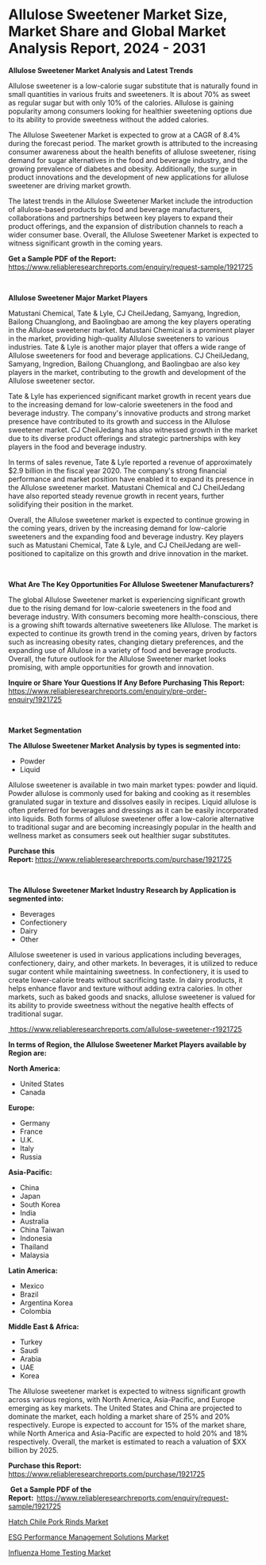 <p><h1>Allulose Sweetener Market Size, Market Share and Global Market Analysis Report, 2024 - 2031</h1></p><p><strong>Allulose Sweetener Market Analysis and Latest Trends</strong></p>
<p><p>Allulose sweetener is a low-calorie sugar substitute that is naturally found in small quantities in various fruits and sweeteners. It is about 70% as sweet as regular sugar but with only 10% of the calories. Allulose is gaining popularity among consumers looking for healthier sweetening options due to its ability to provide sweetness without the added calories.</p><p>The Allulose Sweetener Market is expected to grow at a CAGR of 8.4% during the forecast period. The market growth is attributed to the increasing consumer awareness about the health benefits of allulose sweetener, rising demand for sugar alternatives in the food and beverage industry, and the growing prevalence of diabetes and obesity. Additionally, the surge in product innovations and the development of new applications for allulose sweetener are driving market growth.</p><p>The latest trends in the Allulose Sweetener Market include the introduction of allulose-based products by food and beverage manufacturers, collaborations and partnerships between key players to expand their product offerings, and the expansion of distribution channels to reach a wider consumer base. Overall, the Allulose Sweetener Market is expected to witness significant growth in the coming years.</p></p>
<p><strong>Get a Sample PDF of the Report:&nbsp;</strong> <a href="https://www.reliableresearchreports.com/enquiry/request-sample/1921725">https://www.reliableresearchreports.com/enquiry/request-sample/1921725</a></p>
<p>&nbsp;</p>
<p><strong>Allulose Sweetener Major Market Players</strong></p>
<p><p>Matustani Chemical, Tate & Lyle, CJ CheilJedang, Samyang, Ingredion, Bailong Chuanglong, and Baolingbao are among the key players operating in the Allulose sweetener market. Matustani Chemical is a prominent player in the market, providing high-quality Allulose sweeteners to various industries. Tate & Lyle is another major player that offers a wide range of Allulose sweeteners for food and beverage applications. CJ CheilJedang, Samyang, Ingredion, Bailong Chuanglong, and Baolingbao are also key players in the market, contributing to the growth and development of the Allulose sweetener sector.</p><p>Tate & Lyle has experienced significant market growth in recent years due to the increasing demand for low-calorie sweeteners in the food and beverage industry. The company's innovative products and strong market presence have contributed to its growth and success in the Allulose sweetener market. CJ CheilJedang has also witnessed growth in the market due to its diverse product offerings and strategic partnerships with key players in the food and beverage industry.</p><p>In terms of sales revenue, Tate & Lyle reported a revenue of approximately $2.9 billion in the fiscal year 2020. The company's strong financial performance and market position have enabled it to expand its presence in the Allulose sweetener market. Matustani Chemical and CJ CheilJedang have also reported steady revenue growth in recent years, further solidifying their position in the market.</p><p>Overall, the Allulose sweetener market is expected to continue growing in the coming years, driven by the increasing demand for low-calorie sweeteners and the expanding food and beverage industry. Key players such as Matustani Chemical, Tate & Lyle, and CJ CheilJedang are well-positioned to capitalize on this growth and drive innovation in the market.</p></p>
<p>&nbsp;</p>
<p><strong>What Are The Key Opportunities For Allulose Sweetener Manufacturers?</strong></p>
<p><p>The global Allulose Sweetener market is experiencing significant growth due to the rising demand for low-calorie sweeteners in the food and beverage industry. With consumers becoming more health-conscious, there is a growing shift towards alternative sweeteners like Allulose. The market is expected to continue its growth trend in the coming years, driven by factors such as increasing obesity rates, changing dietary preferences, and the expanding use of Allulose in a variety of food and beverage products. Overall, the future outlook for the Allulose Sweetener market looks promising, with ample opportunities for growth and innovation.</p></p>
<p><strong>Inquire or Share Your Questions If Any Before Purchasing This Report:</strong> <a href="https://www.reliableresearchreports.com/enquiry/pre-order-enquiry/1921725">https://www.reliableresearchreports.com/enquiry/pre-order-enquiry/1921725</a></p>
<p>&nbsp;</p>
<p><strong>Market Segmentation</strong></p>
<p><strong>The Allulose Sweetener Market Analysis by types is segmented into:</strong></p>
<p><ul><li>Powder</li><li>Liquid</li></ul></p>
<p><p>Allulose sweetener is available in two main market types: powder and liquid. Powder allulose is commonly used for baking and cooking as it resembles granulated sugar in texture and dissolves easily in recipes. Liquid allulose is often preferred for beverages and dressings as it can be easily incorporated into liquids. Both forms of allulose sweetener offer a low-calorie alternative to traditional sugar and are becoming increasingly popular in the health and wellness market as consumers seek out healthier sugar substitutes.</p></p>
<p><strong>Purchase this Report:&nbsp;</strong><a href="https://www.reliableresearchreports.com/purchase/1921725">https://www.reliableresearchreports.com/purchase/1921725</a></p>
<p>&nbsp;</p>
<p><strong>The Allulose Sweetener Market Industry Research by Application is segmented into:</strong></p>
<p><ul><li>Beverages</li><li>Confectionery</li><li>Dairy</li><li>Other</li></ul></p>
<p><p>Allulose sweetener is used in various applications including beverages, confectionery, dairy, and other markets. In beverages, it is utilized to reduce sugar content while maintaining sweetness. In confectionery, it is used to create lower-calorie treats without sacrificing taste. In dairy products, it helps enhance flavor and texture without adding extra calories. In other markets, such as baked goods and snacks, allulose sweetener is valued for its ability to provide sweetness without the negative health effects of traditional sugar.</p></p>
<p><a href="https://www.reliableresearchreports.com/allulose-sweetener-r1921725">&nbsp;https://www.reliableresearchreports.com/allulose-sweetener-r1921725</a></p>
<p><strong>In terms of Region, the Allulose Sweetener Market Players available by Region are:</strong></p>
<p>
    <p> <strong> North America: </strong>
        <ul>
            <li>United States</li>
            <li>Canada</li>
        </ul>
        </p> 
    <p> <strong> Europe: </strong>
        <ul>
            <li>Germany</li>
            <li>France</li>
            <li>U.K.</li>
            <li>Italy</li>
            <li>Russia</li>
        </ul>
        </p> 
    <p> <strong> Asia-Pacific: </strong>
        <ul>
            <li>China</li>
            <li>Japan</li>
            <li>South Korea</li>
            <li>India</li>
            <li>Australia</li>
            <li>China Taiwan</li>
            <li>Indonesia</li>
            <li>Thailand</li>
            <li>Malaysia</li>
        </ul>
        </p> 
    <p> <strong> Latin America: </strong>
        <ul>
            <li>Mexico</li>
            <li>Brazil</li>
            <li>Argentina Korea</li>
            <li>Colombia</li>
        </ul>
        </p> 
    <p> <strong> Middle East & Africa: </strong>
        <ul>
            <li>Turkey</li>
            <li>Saudi</li>
            <li>Arabia</li>
            <li>UAE</li>
            <li>Korea</li>
        </ul>
    </p>
    </p>
<p><p>The Allulose sweetener market is expected to witness significant growth across various regions, with North America, Asia-Pacific, and Europe emerging as key markets. The United States and China are projected to dominate the market, each holding a market share of 25% and 20% respectively. Europe is expected to account for 15% of the market share, while North America and Asia-Pacific are expected to hold 20% and 18% respectively. Overall, the market is estimated to reach a valuation of $XX billion by 2025.</p></p>
<p><strong>Purchase this Report: </strong><a href="https://www.reliableresearchreports.com/purchase/1921725">https://www.reliableresearchreports.com/purchase/1921725</a></p>
<p>&nbsp;<strong>Get a Sample PDF of the Report:&nbsp;&nbsp;</strong><a href="https://www.reliableresearchreports.com/enquiry/request-sample/1921725">https://www.reliableresearchreports.com/enquiry/request-sample/1921725</a></p>
<p><strong></strong></p>
<p><p><a href="https://github.com/niyotibauri9/Market-Research-Report-List-1/blob/main/hatch-chile-pork-rinds-market.md">Hatch Chile Pork Rinds Market</a></p><p><a href="https://github.com/sarohimweaach77/Market-Research-Report-List-1/blob/main/esg-performance-management-solutions-market.md">ESG Performance Management Solutions Market</a></p><p><a href="https://github.com/ajiariaa/Market-Research-Report-List-1/blob/main/influenza-home-testing-market.md">Influenza Home Testing Market</a></p></p>